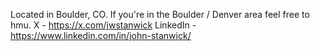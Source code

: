 Located in Boulder, CO. If you're in the Boulder / Denver area feel free to hmu.
X - https://x.com/jwstanwick
LinkedIn - https://www.linkedin.com/in/john-stanwick/
<!---
jwstanwick/jwstanwick is a ✨ special ✨ repository because its `README.md` (this file) appears on your GitHub profile.
You can click the Preview link to take a look at your changes.
--->
